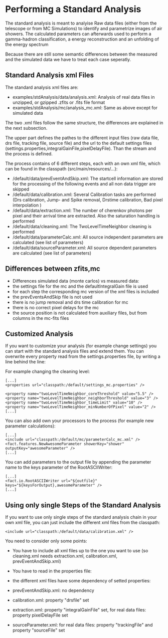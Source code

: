 # Performing a Standard Analysis

The standard analysis is meant to analyise Raw data files (either from the telescope or from MC Simulations) to identify and parametrize images of air showers. The calculated parameters can afterwards used to perform a gamma-hadron classification, a energy reconstruction and an unfolding of the energy spectrum

Because there are still some semantic differences between the measured and the simulated
data we have to treat each case seperatly. 

## Standard Analysis xml Files

The standard analysis xml files are:

- examples/stdAnalysis/data/analysis.xml: Analysis of real data files in unzipped, or gzipped .zfits or .fits file format
- examples/stdAnalysis/mc/analysis_mc.xml: Same as above except for simulated data 


The two .xml files follow the same structure, the differences are explained in the next subsection.

The upper part defines the pathes to the different input files (raw data file, drs file, tracking file, source file) and the url to the default settings files (settings.properties,integralGainFile,pixelDelayFile).
Than the stream and the process is defined.

The process contains of 6 different steps, each with an own xml file, which can be found in the classpath (src/main/resources/...):

- /default/data/prevEventAndSkip.xml: The startcell information are stored for the processing of the following events and all non data trigger are skipped
- /default/data/calibration.xml: Several Calibration tasks are performed (Drs calibration, Jump- and Spike removal, Drstime calibration, Bad pixel interpolation )
- /default/data/extraction.xml: The number of cherenkov photons per pixel and their arrival time are extracted. Also the saturation handling is performed
- /default/data/cleaning.xml: The TwoLevelTimeNeighbor cleaning is performed
- /default/data/parameterCalc.xml: All source independent parameters are calculated (see list of parameters)
- /default/data/sourceParameter.xml: All source dependent parameters are calculated (see list of parameters)

## Differences between zfits,mc

- Differences  simulated data (monte carlos) vs measured data:
 - the settings file for the mc and the defaultIntegralGain file is used
 - for each step the corresponding mc version of the xml files is included
 - the prevEventsAndSkip file is not used
 - there is no jump removal and drs time calibration for mc
 - there is no correct pixel delays for the mc
 - the source position is not calculated from auxiliary files, but from columns in the mc-fits files

## Customized Analysis

If you want to customize your analysis (for example change settings) you can start with the standard analysis files and extend them. You can overwrite every property read from the settings.properties file, by writing a <property name="name" value="value" />  line behind the <properties url="classpath:/default/settings_mc.properties" /> line:

For example changing the cleaning level:

    [...]
    <properties url="classpath:/default/settings_mc.properties" />

    <property name="twoLevelTimeNeighbor_coreThreshold" value="5.5" />
    <property name="twoLevelTimeNeighbor_neighborThreshold" value="3" />
    <property name="twoLevelTimeNeighbor_timeLimit" value="10" />
    <property name="twoLevelTimeNeighbor_minNumberOfPixel" value="2" />
    [...]

You can also add own your processors to the process  (for example new parameter calculations):

    [...]
    <include url="classpath:/default/mc/parameterCalc_mc.xml" /> 
    <fact.features.NewAwesomeParameter showerKey="shower" outputKey="awesomeParameter" />
    [...]

You can add parameters to the output file by appending the parameter name to the keys parameter of the RootASCIIWriter:
    
    [...]
    <fact.io.RootASCIIWriter url="${outfile}" keys="${keysForOutput},awesomeParameter" />
    [...]


## Using only single Steps of the Standard Analysis

If you want to use only single steps of the standard analysis chain in your own xml file, you can just include the different xml files from the classpath:

    <include url="classpath:/default/data/calibration.xml" />

You need to consider only some points:

- You have to include all xml files up to the one you want to use (so cleaning.xml needs extraction.xml, calibration.xml, prevEventAndSkip.xml)
- You have to read in the properties file:

    <properties url="classpath:/default/settings.properties" />

- the different xml files have some dependency of setted properties:
 - prevEventAndSkip.xml: no dependency
 - calibration.xml: property "drsfile" set
 - extraction.xml: property "integralGainFile" set, for real data files: property pixelDelayFile set
 - sourceParameter.xml: for real data files: property "trackingFile" and property "sourceFile" set